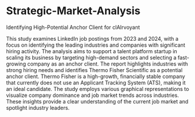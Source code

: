 # Strategic-Market-Analysis
Identifying High-Potential Anchor Client for clAIrvoyant

This study examines LinkedIn job postings from 2023 and 2024, with a focus on identifying the leading industries and companies with significant hiring activity. The analysis aims to support a talent platform startup in scaling its business by targeting high-demand sectors and selecting a fast-growing company as an anchor client. The report highlights industries with strong hiring needs and identifies Thermo Fisher Scientific as a potential anchor client. Thermo Fisher is a high-growth, financially stable company that currently does not use an Applicant Tracking System (ATS), making it an ideal candidate. The study employs various graphical representations to visualize company dominance and job market trends across industries. These insights provide a clear understanding of the current job market and spotlight industry leaders.
